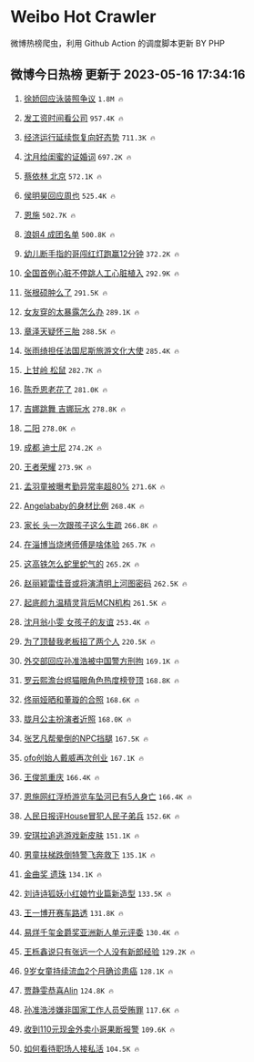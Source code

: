 # Weibo Hot Crawler 



微博热榜爬虫，利用 Github Action 的调度脚本更新 BY PHP 


## 微博今日热榜 更新于 2023-05-16 17:34:16 
1. [徐娇回应泳装照争议](https://s.weibo.com/weibo?q=%23%E5%BE%90%E5%A8%87%E5%9B%9E%E5%BA%94%E6%B3%B3%E8%A3%85%E7%85%A7%E4%BA%89%E8%AE%AE%23&t=31&band_rank=1&Refer=top) `1.8M 🔥` 

1. [发工资时间看公司](https://s.weibo.com/weibo?q=%23%E5%8F%91%E5%B7%A5%E8%B5%84%E6%97%B6%E9%97%B4%E7%9C%8B%E5%85%AC%E5%8F%B8%23&t=31&band_rank=2&Refer=top) `957.4K 🔥` 

1. [经济运行延续恢复向好态势](https://s.weibo.com/weibo?q=%23%E7%BB%8F%E6%B5%8E%E8%BF%90%E8%A1%8C%E5%BB%B6%E7%BB%AD%E6%81%A2%E5%A4%8D%E5%90%91%E5%A5%BD%E6%80%81%E5%8A%BF%23&t=31&band_rank=3&Refer=top) `711.3K 🔥` 

1. [沈月给闺蜜的证婚词](https://s.weibo.com/weibo?q=%23%E6%B2%88%E6%9C%88%E7%BB%99%E9%97%BA%E8%9C%9C%E7%9A%84%E8%AF%81%E5%A9%9A%E8%AF%8D%23&t=31&band_rank=4&Refer=top) `697.2K 🔥` 

1. [蔡依林 北京](https://s.weibo.com/weibo?q=%E8%94%A1%E4%BE%9D%E6%9E%97%20%E5%8C%97%E4%BA%AC&t=31&band_rank=5&Refer=top) `572.1K 🔥` 

1. [侯明昊回应周也](https://s.weibo.com/weibo?q=%23%E4%BE%AF%E6%98%8E%E6%98%8A%E5%9B%9E%E5%BA%94%E5%91%A8%E4%B9%9F%23&t=31&band_rank=6&Refer=top) `525.4K 🔥` 

1. [恩施](https://s.weibo.com/weibo?q=%E6%81%A9%E6%96%BD&t=31&band_rank=7&Refer=top) `502.7K 🔥` 

1. [浪姐4 成团名单](https://s.weibo.com/weibo?q=%E6%B5%AA%E5%A7%904%20%E6%88%90%E5%9B%A2%E5%90%8D%E5%8D%95&t=31&band_rank=8&Refer=top) `500.8K 🔥` 

1. [幼儿断手指的哥闯红灯跑赢12分钟](https://s.weibo.com/weibo?q=%23%E5%B9%BC%E5%84%BF%E6%96%AD%E6%89%8B%E6%8C%87%E7%9A%84%E5%93%A5%E9%97%AF%E7%BA%A2%E7%81%AF%E8%B7%91%E8%B5%A212%E5%88%86%E9%92%9F%23&t=31&band_rank=9&Refer=top) `372.2K 🔥` 

1. [全国首例心脏不停跳人工心脏植入](https://s.weibo.com/weibo?q=%23%E5%85%A8%E5%9B%BD%E9%A6%96%E4%BE%8B%E5%BF%83%E8%84%8F%E4%B8%8D%E5%81%9C%E8%B7%B3%E4%BA%BA%E5%B7%A5%E5%BF%83%E8%84%8F%E6%A4%8D%E5%85%A5%23&t=31&band_rank=10&Refer=top) `292.9K 🔥` 

1. [张根硕肿么了](https://s.weibo.com/weibo?q=%23%E5%BC%A0%E6%A0%B9%E7%A1%95%E8%82%BF%E4%B9%88%E4%BA%86%23&t=31&band_rank=11&Refer=top) `291.5K 🔥` 

1. [女友穿的太暴露怎么办](https://s.weibo.com/weibo?q=%23%E5%A5%B3%E5%8F%8B%E7%A9%BF%E7%9A%84%E5%A4%AA%E6%9A%B4%E9%9C%B2%E6%80%8E%E4%B9%88%E5%8A%9E%23&t=31&band_rank=12&Refer=top) `289.1K 🔥` 

1. [章泽天疑怀三胎](https://s.weibo.com/weibo?q=%23%E7%AB%A0%E6%B3%BD%E5%A4%A9%E7%96%91%E6%80%80%E4%B8%89%E8%83%8E%23&t=31&band_rank=13&Refer=top) `288.5K 🔥` 

1. [张雨绮担任法国尼斯旅游文化大使](https://s.weibo.com/weibo?q=%23%E5%BC%A0%E9%9B%A8%E7%BB%AE%E6%8B%85%E4%BB%BB%E6%B3%95%E5%9B%BD%E5%B0%BC%E6%96%AF%E6%97%85%E6%B8%B8%E6%96%87%E5%8C%96%E5%A4%A7%E4%BD%BF%23&t=31&band_rank=14&Refer=top) `285.4K 🔥` 

1. [上甘岭 松鼠](https://s.weibo.com/weibo?q=%E4%B8%8A%E7%94%98%E5%B2%AD%20%E6%9D%BE%E9%BC%A0&t=31&band_rank=15&Refer=top) `282.7K 🔥` 

1. [陈乔恩老花了](https://s.weibo.com/weibo?q=%23%E9%99%88%E4%B9%94%E6%81%A9%E8%80%81%E8%8A%B1%E4%BA%86%23&t=31&band_rank=16&Refer=top) `281.0K 🔥` 

1. [吉娜跳舞 吉娜玩水](https://s.weibo.com/weibo?q=%E5%90%89%E5%A8%9C%E8%B7%B3%E8%88%9E%20%E5%90%89%E5%A8%9C%E7%8E%A9%E6%B0%B4&t=31&band_rank=17&Refer=top) `278.8K 🔥` 

1. [二阳](https://s.weibo.com/weibo?q=%E4%BA%8C%E9%98%B3&t=31&band_rank=18&Refer=top) `278.0K 🔥` 

1. [成都 迪士尼](https://s.weibo.com/weibo?q=%E6%88%90%E9%83%BD%20%E8%BF%AA%E5%A3%AB%E5%B0%BC&t=31&band_rank=19&Refer=top) `274.2K 🔥` 

1. [王者荣耀](https://s.weibo.com/weibo?q=%E7%8E%8B%E8%80%85%E8%8D%A3%E8%80%80&t=31&band_rank=20&Refer=top) `273.9K 🔥` 

1. [孟羽童被曝考勤异常率超80%](https://s.weibo.com/weibo?q=%23%E5%AD%9F%E7%BE%BD%E7%AB%A5%E8%A2%AB%E6%9B%9D%E8%80%83%E5%8B%A4%E5%BC%82%E5%B8%B8%E7%8E%87%E8%B6%8580%25%23&t=31&band_rank=21&Refer=top) `271.6K 🔥` 

1. [Angelababy的身材比例](https://s.weibo.com/weibo?q=%23Angelababy%E7%9A%84%E8%BA%AB%E6%9D%90%E6%AF%94%E4%BE%8B%23&t=31&band_rank=22&Refer=top) `268.4K 🔥` 

1. [家长 头一次跟孩子这么生疏](https://s.weibo.com/weibo?q=%E5%AE%B6%E9%95%BF%20%E5%A4%B4%E4%B8%80%E6%AC%A1%E8%B7%9F%E5%AD%A9%E5%AD%90%E8%BF%99%E4%B9%88%E7%94%9F%E7%96%8F&t=31&band_rank=23&Refer=top) `266.8K 🔥` 

1. [在淄博当烧烤师傅是啥体验](https://s.weibo.com/weibo?q=%23%E5%9C%A8%E6%B7%84%E5%8D%9A%E5%BD%93%E7%83%A7%E7%83%A4%E5%B8%88%E5%82%85%E6%98%AF%E5%95%A5%E4%BD%93%E9%AA%8C%23&t=31&band_rank=24&Refer=top) `265.7K 🔥` 

1. [这高铁怎么蛇里蛇气的](https://s.weibo.com/weibo?q=%23%E8%BF%99%E9%AB%98%E9%93%81%E6%80%8E%E4%B9%88%E8%9B%87%E9%87%8C%E8%9B%87%E6%B0%94%E7%9A%84%23&t=31&band_rank=25&Refer=top) `265.2K 🔥` 

1. [赵丽颖雷佳音或将演清明上河图密码](https://s.weibo.com/weibo?q=%23%E8%B5%B5%E4%B8%BD%E9%A2%96%E9%9B%B7%E4%BD%B3%E9%9F%B3%E6%88%96%E5%B0%86%E6%BC%94%E6%B8%85%E6%98%8E%E4%B8%8A%E6%B2%B3%E5%9B%BE%E5%AF%86%E7%A0%81%23&t=31&band_rank=26&Refer=top) `262.5K 🔥` 

1. [起底颜九温精灵背后MCN机构](https://s.weibo.com/weibo?q=%23%E8%B5%B7%E5%BA%95%E9%A2%9C%E4%B9%9D%E6%B8%A9%E7%B2%BE%E7%81%B5%E8%83%8C%E5%90%8EMCN%E6%9C%BA%E6%9E%84%23&t=31&band_rank=27&Refer=top) `261.5K 🔥` 

1. [沈月翁小雯 女孩子的友谊](https://s.weibo.com/weibo?q=%E6%B2%88%E6%9C%88%E7%BF%81%E5%B0%8F%E9%9B%AF%20%E5%A5%B3%E5%AD%A9%E5%AD%90%E7%9A%84%E5%8F%8B%E8%B0%8A&t=31&band_rank=28&Refer=top) `253.4K 🔥` 

1. [为了顶替我老板招了两个人](https://s.weibo.com/weibo?q=%23%E4%B8%BA%E4%BA%86%E9%A1%B6%E6%9B%BF%E6%88%91%E8%80%81%E6%9D%BF%E6%8B%9B%E4%BA%86%E4%B8%A4%E4%B8%AA%E4%BA%BA%23&t=31&band_rank=29&Refer=top) `220.5K 🔥` 

1. [外交部回应孙准浩被中国警方刑拘](https://s.weibo.com/weibo?q=%23%E5%A4%96%E4%BA%A4%E9%83%A8%E5%9B%9E%E5%BA%94%E5%AD%99%E5%87%86%E6%B5%A9%E8%A2%AB%E4%B8%AD%E5%9B%BD%E8%AD%A6%E6%96%B9%E5%88%91%E6%8B%98%23&t=31&band_rank=30&Refer=top) `169.1K 🔥` 

1. [罗云熙澹台烬猫眼角色热度榜登顶](https://s.weibo.com/weibo?q=%23%E7%BD%97%E4%BA%91%E7%86%99%E6%BE%B9%E5%8F%B0%E7%83%AC%E7%8C%AB%E7%9C%BC%E8%A7%92%E8%89%B2%E7%83%AD%E5%BA%A6%E6%A6%9C%E7%99%BB%E9%A1%B6%23&t=31&band_rank=31&Refer=top) `168.8K 🔥` 

1. [佟丽娅晒和董璇的合照](https://s.weibo.com/weibo?q=%23%E4%BD%9F%E4%B8%BD%E5%A8%85%E6%99%92%E5%92%8C%E8%91%A3%E7%92%87%E7%9A%84%E5%90%88%E7%85%A7%23&t=31&band_rank=32&Refer=top) `168.6K 🔥` 

1. [胧月公主扮演者近照](https://s.weibo.com/weibo?q=%23%E8%83%A7%E6%9C%88%E5%85%AC%E4%B8%BB%E6%89%AE%E6%BC%94%E8%80%85%E8%BF%91%E7%85%A7%23&t=31&band_rank=33&Refer=top) `168.0K 🔥` 

1. [张艺凡帮晕倒的NPC挡腿](https://s.weibo.com/weibo?q=%23%E5%BC%A0%E8%89%BA%E5%87%A1%E5%B8%AE%E6%99%95%E5%80%92%E7%9A%84NPC%E6%8C%A1%E8%85%BF%23&t=31&band_rank=34&Refer=top) `167.5K 🔥` 

1. [ofo创始人戴威再次创业](https://s.weibo.com/weibo?q=%23ofo%E5%88%9B%E5%A7%8B%E4%BA%BA%E6%88%B4%E5%A8%81%E5%86%8D%E6%AC%A1%E5%88%9B%E4%B8%9A%23&t=31&band_rank=35&Refer=top) `167.1K 🔥` 

1. [王俊凯重庆](https://s.weibo.com/weibo?q=%23%E7%8E%8B%E4%BF%8A%E5%87%AF%E9%87%8D%E5%BA%86%23&t=31&band_rank=36&Refer=top) `166.4K 🔥` 

1. [恩施网红浮桥游览车坠河已有5人身亡](https://s.weibo.com/weibo?q=%23%E6%81%A9%E6%96%BD%E7%BD%91%E7%BA%A2%E6%B5%AE%E6%A1%A5%E6%B8%B8%E8%A7%88%E8%BD%A6%E5%9D%A0%E6%B2%B3%E5%B7%B2%E6%9C%895%E4%BA%BA%E8%BA%AB%E4%BA%A1%23&t=31&band_rank=37&Refer=top) `166.4K 🔥` 

1. [人民日报评House冒犯人民子弟兵](https://s.weibo.com/weibo?q=%23%E4%BA%BA%E6%B0%91%E6%97%A5%E6%8A%A5%E8%AF%84House%E5%86%92%E7%8A%AF%E4%BA%BA%E6%B0%91%E5%AD%90%E5%BC%9F%E5%85%B5%23&t=31&band_rank=38&Refer=top) `152.6K 🔥` 

1. [安琪拉追逃游戏新皮肤](https://s.weibo.com/weibo?q=%23%E5%AE%89%E7%90%AA%E6%8B%89%E8%BF%BD%E9%80%83%E6%B8%B8%E6%88%8F%E6%96%B0%E7%9A%AE%E8%82%A4%23&t=31&band_rank=39&Refer=top) `151.1K 🔥` 

1. [男童扶梯跌倒特警飞奔救下](https://s.weibo.com/weibo?q=%23%E7%94%B7%E7%AB%A5%E6%89%B6%E6%A2%AF%E8%B7%8C%E5%80%92%E7%89%B9%E8%AD%A6%E9%A3%9E%E5%A5%94%E6%95%91%E4%B8%8B%23&t=31&band_rank=40&Refer=top) `135.1K 🔥` 

1. [金曲奖 遗珠](https://s.weibo.com/weibo?q=%E9%87%91%E6%9B%B2%E5%A5%96%20%E9%81%97%E7%8F%A0&t=31&band_rank=41&Refer=top) `134.1K 🔥` 

1. [刘诗诗狐妖小红娘竹业篇新造型](https://s.weibo.com/weibo?q=%23%E5%88%98%E8%AF%97%E8%AF%97%E7%8B%90%E5%A6%96%E5%B0%8F%E7%BA%A2%E5%A8%98%E7%AB%B9%E4%B8%9A%E7%AF%87%E6%96%B0%E9%80%A0%E5%9E%8B%23&t=31&band_rank=42&Refer=top) `133.5K 🔥` 

1. [王一博开赛车路透](https://s.weibo.com/weibo?q=%23%E7%8E%8B%E4%B8%80%E5%8D%9A%E5%BC%80%E8%B5%9B%E8%BD%A6%E8%B7%AF%E9%80%8F%23&t=31&band_rank=43&Refer=top) `131.8K 🔥` 

1. [易烊千玺金爵奖亚洲新人单元评委](https://s.weibo.com/weibo?q=%23%E6%98%93%E7%83%8A%E5%8D%83%E7%8E%BA%E9%87%91%E7%88%B5%E5%A5%96%E4%BA%9A%E6%B4%B2%E6%96%B0%E4%BA%BA%E5%8D%95%E5%85%83%E8%AF%84%E5%A7%94%23&t=31&band_rank=44&Refer=top) `130.4K 🔥` 

1. [王栎鑫说只有张远一个人没有新郎经验](https://s.weibo.com/weibo?q=%23%E7%8E%8B%E6%A0%8E%E9%91%AB%E8%AF%B4%E5%8F%AA%E6%9C%89%E5%BC%A0%E8%BF%9C%E4%B8%80%E4%B8%AA%E4%BA%BA%E6%B2%A1%E6%9C%89%E6%96%B0%E9%83%8E%E7%BB%8F%E9%AA%8C%23&t=31&band_rank=45&Refer=top) `129.2K 🔥` 

1. [9岁女童持续流血2个月确诊患癌](https://s.weibo.com/weibo?q=%239%E5%B2%81%E5%A5%B3%E7%AB%A5%E6%8C%81%E7%BB%AD%E6%B5%81%E8%A1%802%E4%B8%AA%E6%9C%88%E7%A1%AE%E8%AF%8A%E6%82%A3%E7%99%8C%23&t=31&band_rank=46&Refer=top) `128.1K 🔥` 

1. [贾静雯恭喜Alin](https://s.weibo.com/weibo?q=%23%E8%B4%BE%E9%9D%99%E9%9B%AF%E6%81%AD%E5%96%9CAlin%23&t=31&band_rank=47&Refer=top) `124.8K 🔥` 

1. [孙准浩涉嫌非国家工作人员受贿罪](https://s.weibo.com/weibo?q=%23%E5%AD%99%E5%87%86%E6%B5%A9%E6%B6%89%E5%AB%8C%E9%9D%9E%E5%9B%BD%E5%AE%B6%E5%B7%A5%E4%BD%9C%E4%BA%BA%E5%91%98%E5%8F%97%E8%B4%BF%E7%BD%AA%23&t=31&band_rank=48&Refer=top) `117.6K 🔥` 

1. [收到110元现金外卖小哥果断报警](https://s.weibo.com/weibo?q=%23%E6%94%B6%E5%88%B0110%E5%85%83%E7%8E%B0%E9%87%91%E5%A4%96%E5%8D%96%E5%B0%8F%E5%93%A5%E6%9E%9C%E6%96%AD%E6%8A%A5%E8%AD%A6%23&t=31&band_rank=49&Refer=top) `109.6K 🔥` 

1. [如何看待职场人接私活](https://s.weibo.com/weibo?q=%23%E5%A6%82%E4%BD%95%E7%9C%8B%E5%BE%85%E8%81%8C%E5%9C%BA%E4%BA%BA%E6%8E%A5%E7%A7%81%E6%B4%BB%23&t=31&band_rank=50&Refer=top) `104.5K 🔥` 

